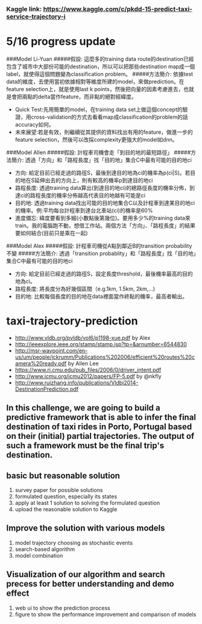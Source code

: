 ### Kaggle link: https://www.kaggle.com/c/pkdd-15-predict-taxi-service-trajectory-i


# 5/16 progress update
###Model Li-Yuan
#####假設: 這麼多的training data route的destination已經包含了城市中大部份可能的destination，所以可以把那些destination map成一個label，就使得這個問題變為classification problem。
#####方法簡介: 依據test data的維度，去使用當初依據相對等維度所建的model，來做prediction。在feature selection上，就是使用last k points，然後把向量的因素考慮進去，也就是會把兩點的delta當作feature，而非點的絕對經緯度。
  - Quick Test:先用簡單的model，在training data set上做這個concept的驗證，用cross-validation的方式去看看map成classification的problem的話accuracy如何。
  - 未來展望:若是有效，則繼續從其提供的資料找出有用的feature，做進一步的feature selection，然後可以改採complexity更強大的model如dnn。
  
###Model Allen
#####假設: 計程車司機會走「到目的地的最短路徑」
#####方法簡介: 透過「方向」和「路程長度」找「目的地」集合C中最有可能的目的地ci
  - 方向: 給定目前已經走過的路徑S，最後到達目的地為ci的機率為p(ci|S)。若目的地在S延伸出去的方向上，則有較高的機率p到達目的地ci
  - 路程長度: 透過training data算出(到達目的地ci)的總路徑長度的機率分佈，到達ci的路程長度的機率分佈越高代表目的地越有可能是ci
  - 目的地: 透過training data找出可能的目的地集合C以及計程車到達某目的地ci的機率。例:平均每台計程車到達台北車站(ci)的機率是60%
  - 進度備忘: 緯度要看到多細(小數點後第幾位)。要用多少%的training data來train。我的電腦跑不動，想借工作站。兩個方法「方向」、「路程長度」的結果要如何結合(目前只是乘在一起)

###Model Alex
#####假設: 計程車司機從A點到鄰近B的transition probability不變
#####方法簡介: 透過「transition probablity」和「路程長度」找「目的地」集合C中最有可能的目的地ci
  - 方向: 給定目前已經走過的路徑S，設定長度threshold，最後機率最高的目的地為ci。
  - 路程長度: 將長度分為好幾個區間（e.g.1km, 1.5km, 2km,...)
  - 目的地: 比較每個長度的目的地在data裡面當作終點的機率，最高者輸出。
  
# taxi-trajectory-prediction
- http://www.vldb.org/pvldb/vol6/p1198-xue.pdf    by Alex
- http://ieeexplore.ieee.org/stamp/stamp.jsp?tp=&arnumber=6544830
- http://msr-waypoint.com/en-us/um/people/jckrumm/Publications%202006/efficient%20routes%20camera%20ready.pdf   by Allen Lee
- https://www.ri.cmu.edu/pub_files/2006/0/driver_intent.pdf
- http://www.icmu.org/icmu2012/papers/FP-5.pdf   by @nkfly
- http://www.ruizhang.info/publications/Vldbj2014-DestinationPrediction.pdf

## In this challenge, we are going to build a predictive framework that is able to infer the final destination of taxi rides in Porto, Portugal based on their (initial) partial trajectories. The output of such a framework must be the final trip's destination.

## basic but reasonable solution
1. survey paper for possible solutions
2. formulated question, especially its states
3. apply at least 1 solution to solving the formulated question
4. upload the reasonable solution to Kaggle

## Improve the solution with various models
1. model trajectory choosing as stochastic events
2. search-based algorithm
3. model combination

## Visualization of our algorithm and search precess for better understanding and demo effect
1. web ui to show the prediction process
2. figure to show the performance improvement and comparison of models

